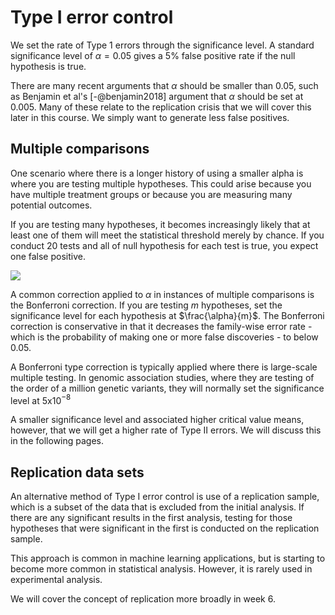 # Type I error control

We set the rate of Type 1 errors through the significance level. A standard significance level of $\alpha=0.05$ gives a 5% false positive rate if the null hypothesis is true.

There are many recent arguments that $\alpha$ should be smaller than 0.05, such as Benjamin et al's [-@benjamin2018] argument that $\alpha$ should be set at 0.005. Many of these relate to the replication crisis that we will cover this later in this course. We simply want to generate less false positives.

## Multiple comparisons

One scenario where there is a longer history of using a smaller alpha is where you are testing multiple hypotheses. This could arise because you have multiple treatment groups or because you are measuring many potential outcomes.

If you are testing many hypotheses, it becomes increasingly likely that at least one of them will meet the statistical threshold merely by chance. If you conduct 20 tests and all of null hypothesis for each test is true, you expect one false positive.

![](https://imgs.xkcd.com/comics/significant.png)

A common correction applied to $\alpha$ in instances of multiple comparisons is the Bonferroni correction. If you are testing *m* hypotheses, set the significance level for each hypothesis at $\frac{\alpha}{m}$. The Bonferroni correction is conservative in that it decreases the family-wise error rate - which is the probability of making one or more false discoveries - to below 0.05.

A Bonferroni type correction is typically applied where there is large-scale multiple testing. In genomic association studies, where they are testing of the order of a million genetic variants, they will normally set the significance level at 5x10$^{-8}$

A smaller significance level and associated higher critical value means, however, that we will get a higher rate of Type II errors. We will discuss this in the following pages.

## Replication data sets

An alternative method of Type I error control is use of a replication sample, which is a subset of the data that is excluded from the initial analysis. If there are any significant results in the first analysis, testing for those hypotheses that were significant in the first is conducted on the replication sample.

This approach is common in machine learning applications, but is starting to become more common in statistical analysis. However, it is rarely used in experimental analysis.

We will cover the concept of replication more broadly in week 6.
